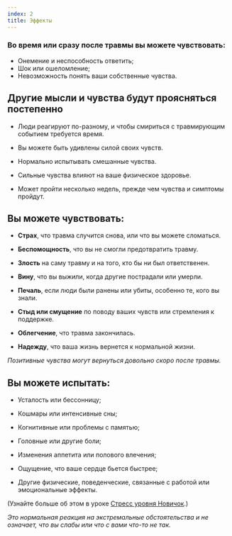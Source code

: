 ```yaml
---
index: 2
title: Эффекты
---
```

### Во время или сразу после травмы вы можете чувствовать:

*   Онемение и неспособность ответить;
*   Шок или ошеломление;
*   Невозможность понять ваши собственные чувства.

## Другие мысли и чувства будут проясняться постепенно

*   Люди реагируют по-разному, и чтобы смириться с травмирующим событием требуется время.

*   Вы можете быть удивлены силой своих чувств.

*   Нормально испытывать смешанные чувства.

*   Сильные чувства влияют на ваше физическое здоровье.

*   Может пройти несколько недель, прежде чем чувства и симптомы пройдут.

## Вы можете чувствовать:

*   **Страх**, что травма случится снова, или что вы можете сломаться.

*   **Беспомощность**, что вы не смогли предотвратить травму.

*   **Злость** на саму травму и на того, кто бы ни был ответственен.

*   **Вину**, что вы выжили, когда другие пострадали или умерли.

*   **Печаль**, если люди были ранены или убиты, особенно те, кого вы знали.

*   **Стыд или смущение** по поводу ваших чувств или стремления к поддержке.

*   **Облегчение**, что травма закончилась.

*   **Надежду**, что ваша жизнь вернется к нормальной жизни.

_Позитивные чувства могут вернуться довольно скоро после травмы._

## Вы можете испытать:

*   Усталость или бессонницу;

*   Кошмары или интенсивные сны;

*   Когнитивные или проблемы с памятью;

*   Головные или другие боли;

*   Изменения аппетита или полового влечения;

*   Ощущение, что ваше сердце бьется быстрее;

*   Другие физические, поведенческие, связанные с работой или эмоциональные эффекты.

(Узнайте больше об этом в уроке [Стресс уровня Новичок](umbrella://stress/stress/beginner).)

*Это нормальная реакция на экстремальные обстоятельства и не означает, что вы слабы или что с вами что-то не так.*
